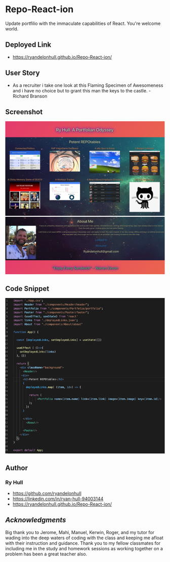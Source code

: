 # Repo-React-ion

Update portfilio with the immaculate capabilities of React. You're welcome world.

## Deployed Link
- https://ryandelonhull.github.io/Repo-React-ion/

## User Story
- As a recruiter i take one look at this Flaming Specimen of Awesomeness and i have no choice but to grant this man the keys to the castle. - Richard Branson 


## Screenshot
![screen shot 1](./public/images/repo-screenShot1.png)
![screen shot 2](./public/images/repo-screenShot2.png)

## Code Snippet
![Code Snippet](./public/images/repo-codesnippet.png)

## Author 

### Ry Hull
 - https://github.com/ryandelonhull
 - https://linkedin.com/in/ryan-hull-94003144
 - https://ryandelonhull.github.io/Repo-React-ion/



 ## *Acknowledgments*

 Big thank you to Jerome, Mahi, Manuel, Kerwin, Roger, and my tutor for wading into the deep waters of coding with the class and keeping me afloat with their instruction and guidance. Thank you to my fellow classmates for including me in the study and homework sessions as working together on a problem has been a great teacher also.
